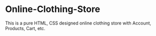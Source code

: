 # Online-Clothing-Store
This is a pure HTML, CSS designed online clothing store with Account, Products, Cart, etc. 
